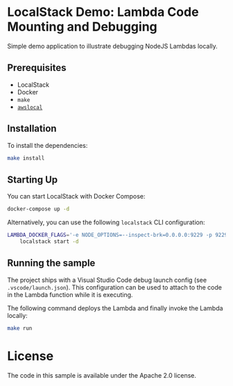 # LocalStack Demo: Lambda Code Mounting and Debugging

Simple demo application to illustrate debugging NodeJS Lambdas locally.

## Prerequisites

* LocalStack
* Docker
* `make`
* [`awslocal`](https://github.com/localstack/awscli-local)

## Installation

To install the dependencies:

```sh
make install
```

## Starting Up

You can start LocalStack with Docker Compose:

```sh
docker-compose up -d
```

Alternatively, you can use the following `localstack` CLI configuration:

```sh
LAMBDA_DOCKER_FLAGS='-e NODE_OPTIONS=--inspect-brk=0.0.0.0:9229 -p 9229:9229' \
    localstack start -d
```

## Running the sample

The project ships with a Visual Studio Code debug launch config (see `.vscode/launch.json`). This configuration can be used to attach to the code in the Lambda function while it is executing.

The following command deploys the Lambda and finally invoke the Lambda locally:

```sh
make run
```

# License

The code in this sample is available under the Apache 2.0 license.
